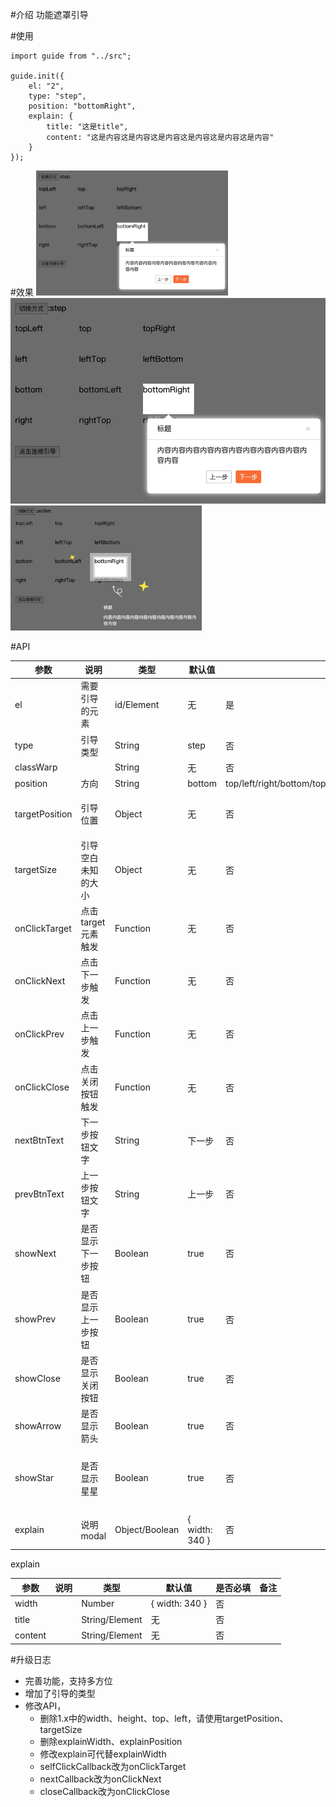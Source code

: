 #介绍
功能遮罩引导

#使用
```
import guide from "../src";

guide.init({
    el: "2",
    type: "step",
    position: "bottomRight",
    explain: {
        title: "这是title",
        content: "这是内容这是内容这是内容这是内容这是内容这是内容"
    }
});
```

#效果
<img src="/img/1.png"  height="200"/>
![avatar](./img/1.png)
<img src="img/2.png"  height="200"/>

#API


参数  | 说明 | 类型 | 默认值 | 是否必填 | 备注
---- |----- | ----|------ | ------- | ----
el   | 需要引导的元素 | id/Element | 无 | 是 | 
type   | 引导类型 | String | step | 否 | 
classWarp |  | String | 无 | 否 | 
position | 方向 | String | bottom | top/left/right/bottom/topLeft/topRight/bottomLeft/bottomRight/leftTop/leftBottom/rightTop/rightBottom | 
targetPosition | 引导位置 | Object | 无 | 否 | {top: 100, left: 100}
targetSize | 引导空白未知的大小 | Object | 无 | 否 | {width: 100, height: 100}
onClickTarget | 点击target元素触发 | Function | 无 | 否 |
onClickNext | 点击下一步触发 | Function | 无 | 否 | 
onClickPrev | 点击上一步触发 | Function | 无 | 否 | 
onClickClose | 点击关闭按钮触发 | Function | 无 | 否 | 
nextBtnText | 下一步按钮文字 | String | 下一步 | 否 | 
prevBtnText | 上一步按钮文字 | String | 上一步 | 否 | 
showNext | 是否显示下一步按钮 | Boolean | true | 否 | 
showPrev | 是否显示上一步按钮 | Boolean | true | 否 | 
showClose | 是否显示关闭按钮 | Boolean | true | 否 | 
showArrow | 是否显示箭头 | Boolean | true | 否 | 
showStar | 是否显示星星 | Boolean | true | 否 | 只在active有效，step没有星星
explain | 说明modal | Object/Boolean | { width: 340 } | 否 | false的时候不显示


explain


参数  | 说明 | 类型 | 默认值 | 是否必填 | 备注
---- |----- | ----|------ | ------- | ----
width |  | Number | { width: 340 } | 否 | 
title |  | String/Element | 无 | 否 | 
content |  | String/Element | 无 | 否 | 

#升级日志
* 完善功能，支持多方位
* 增加了引导的类型
* 修改API，
    * 删除1.x中的width、height、top、left，请使用targetPosition、targetSize
    * 删除explainWidth、explainPosition
    * 修改explain可代替explainWidth
    * selfClickCallback改为onClickTarget
    * nextCallback改为onClickNext
    * closeCallback改为onClickClose

